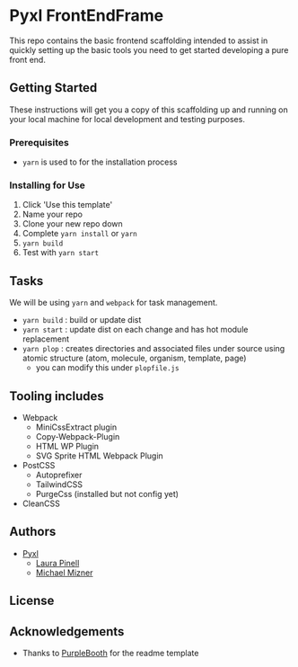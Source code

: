 # Pyxl FrontEndFrame

This repo contains the basic frontend scaffolding intended to assist in quickly setting up the basic tools you need to get started developing a pure front end.

## Getting Started

These instructions will get you a copy of this scaffolding up and running on your local machine for local development and testing purposes.

### Prerequisites
- `yarn` is used to for the installation process

### Installing for Use
 1. Click 'Use this template' 
 2. Name your repo
 3. Clone your new repo down
 4. Complete `yarn install` or `yarn`
 5. `yarn build`
 6. Test with `yarn start`

## Tasks
We will be using `yarn` and `webpack` for task management.

- `yarn build` : build or update dist
- `yarn start` : update dist on each change and has hot module replacement
- `yarn plop` : creates directories and associated files under source using atomic structure (atom, molecule, organism, template, page)
   - you can modify this under `plopfile.js`

## Tooling includes
- Webpack
   - MiniCssExtract plugin
   - Copy-Webpack-Plugin
   - HTML WP Plugin
   - SVG Sprite HTML Webpack Plugin
- PostCSS
   - Autoprefixer
   - TailwindCSS
   - PurgeCss (installed but not config yet)
- CleanCSS

## Authors
- [Pyxl](https://github.com/thinkpyxl/)
   - [Laura Pinell](https://github.com/lapinell)
   - [Michael Mizner](https://github.com/mizner)

## License

## Acknowledgements
- Thanks to [PurpleBooth](https://gist.github.com/PurpleBooth/109311bb0361f32d87a2) for the readme template